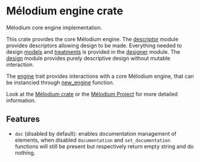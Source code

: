 
# Mélodium engine crate

Mélodium core engine implementation.

This crate provides the core Mélodium engine.
The [descriptor](crate::descriptor) module provides descriptors allowing design to be made.
Everything needed to design [models](crate::designer::Model) and [treatments](crate::designer::Treatment) is provided in the [designer](crate::designer) module.
The [design](crate::design) module provides purely descriptive design without mutable interaction.

The [engine](crate::Engine) trait provides interactions with a core Mélodium engine, that can be instancied through [new_engine](crate::new_engine) function.

Look at the [Mélodium crate](https://docs.rs/melodium/latest/melodium/)
or the [Mélodium Project](https://melodium.tech/) for more detailed information.

## Features

- `doc` (disabled by default): enables documentation management of elements, when disabled `documentation` and `set_documentation` functions will still be present but respectively return empty string and do nothing.
